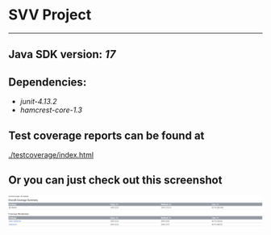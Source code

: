 # SVV Project

***

## **Java SDK version:** _17_
## **Dependencies:**

* _junit-4.13.2_
* _hamcrest-core-1.3_

## Test coverage reports can be found at

[./testcoverage/index.html](./testcoverage)

## Or you can just check out this screenshot

![image](./img/testcoverage.png)